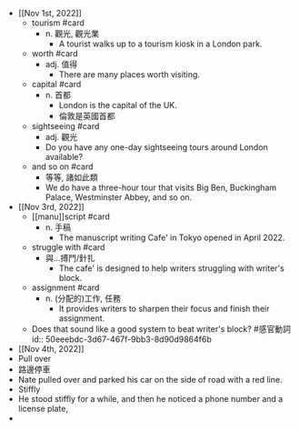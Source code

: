 - [[Nov 1st, 2022]]
	- tourism #card
		- n. 觀光, 觀光業
			- A tourist walks up to a tourism kiosk in a London park.
	- worth #card
		- adj. 值得
			- There are many places worth visiting.
	- capital #card
		- n. 首都
			- London is the capital of the UK.
			- 倫敦是英國首都
	- sightseeing #card
		- adj. 觀光
		- Do you have any one-day sightseeing tours around London available?
	- and so on #card
		- 等等, 諸如此類
		- We do have a three-hour tour that visits Big Ben, Buckingham Palace, Westminster Abbey, and so on.
- [[Nov 3rd, 2022]]
	- [[manu]]script #card
		- n. 手稿
			- The manuscript writing Cafe' in Tokyo opened in April 2022.
	- struggle with #card
		- 與...搏鬥/針扎
			- The cafe' is designed to help writers struggling with writer's block.
	- assignment #card
		- n. (分配的)工作, 任務
			- It provides writers to sharpen their focus and finish their assignment.
	- Does that sound like a good system to beat writer's block? #感官動詞
	  id:: 50eeebdc-3d67-467f-9bb3-8d90d9864f6b
- [[Nov 4th, 2022]]
- Pull over
- 路邊停車
- Nate pulled over and parked his car on the side of road with a red line.
- Stiffly
- He stood stiffly for a while, and then he noticed a phone number and a license plate,
-